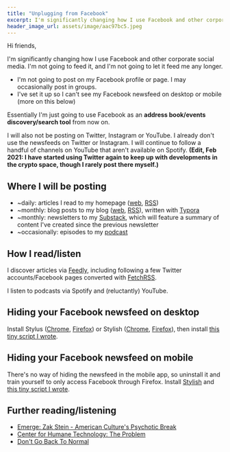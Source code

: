 ```yaml
---
title: "Unplugging from Facebook"
excerpt: I'm significantly changing how I use Facebook and other corporate social media
header_image_url: assets/image/aac97bc5.jpeg
---
```


Hi friends,

I'm significantly changing how I use Facebook and other corporate social media. I'm not going to feed it, and I'm not going to let it feed me any longer.

* I'm not going to post on my Facebook profile or page. I may occasionally post in groups.
* I've set it up so I can't see my Facebook newsfeed on desktop or mobile (more on this below)

Essentially I'm just going to use Facebook as an **address book/events discovery/search tool** from now on.

I will also not be posting on Twitter, Instagram or YouTube. I already don't use the newsfeeds on Twitter or Instagram. I will continue to follow a handful of channels on YouTube that aren't available on Spotify. **(Edit, Feb 2021: I have started using Twitter again to keep up with developments in the crypto space, though I rarely post there myself.)**

## Where I will be posting

* ~daily: articles I read to my homepage ([web](https://stephenreid.net/), [RSS](https://stephenreid.net/feed.rss))
* ~monthly: blog posts to my blog ([web](https://stephenreid.net/blog), [RSS](https://stephenreid.net/blog/feed)), written with [Typora](https://typora.io/)
* ~monthly: newsletters to my [Substack](https://stephenreid.substack.com/), which will feature a summary of content I've created since the previous newsletter
* ~occasionally: episodes to my [podcast](https://stephenreid.net/podcast)

## How I read/listen

I discover articles via [Feedly](https://feedly.com/), including following a few Twitter accounts/Facebook pages converted with [FetchRSS](http://fetchrss.com/).

I listen to podcasts via Spotify and (reluctantly) YouTube.

## Hiding your Facebook newsfeed on desktop

Install Stylus ([Chrome](https://chrome.google.com/webstore/detail/stylus/clngdbkpkpeebahjckkjfobafhncgmne?hl=en), [Firefox](https://addons.mozilla.org/en-GB/firefox/addon/styl-us/)) or Stylish ([Chrome](https://chrome.google.com/webstore/detail/stylish-custom-themes-for/fjnbnpbmkenffdnngjfgmeleoegfcffe?hl=en), [Firefox](https://addons.mozilla.org/en-GB/firefox/addon/stylish/)), then install [this tiny script I wrote](https://userstyles.org/styles/186176/facebook-desktop-by-stephen-reid).

## Hiding your Facebook newsfeed on mobile

There's no way of hiding the newsfeed in the mobile app, so uninstall it and train yourself to only access Facebook through Firefox. Install [Stylish](https://addons.mozilla.org/en-GB/firefox/addon/stylish/) and [this tiny script I wrote](https://userstyles.org/styles/186175/facebook-mobile-by-stephen-reid).

## Further reading/listening

* [Emerge: Zak Stein - American Culture's Psychotic Break](https://open.spotify.com/episode/6AMD8pCZzgsdoRvLxlqPJa)
* [Center for Humane Technology: The Problem](https://humanetech.com/problem/)
* [Don't Go Back To Normal](http://dontgobacktonormal.uk/)
